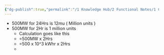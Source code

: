 ```yaml
---
{"dg-publish":true,"permalink":"/1 Knowledge Hub/2 Functional Notes/1 Career Notes/2 General Technical Notes/All Other Notes/Power calculation/","noteIcon":""}
---
```


- 500MW for 24Hrs is 12mu ( Million units )
- 500MW for 2Hr is 1 million units
	- Calculation goes like this
	- =500MW x 2Hrs
	- =500 x 10^3 kWhr x 2Hrs
	- 